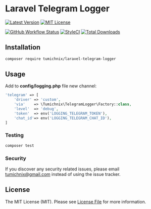 # Laravel Telegram Logger

[![Latest Version](http://img.shields.io/packagist/v/tumichnix/laravel-telegram-logger.svg?label=Release&style=for-the-badge)](https://packagist.org/packages/tumichnix/laravel-telegram-logger)
[![MIT License](https://img.shields.io/github/license/tumichnix/laravel-telegram-logger.svg?label=License&color=blue&style=for-the-badge)](https://github.com/tumichnix/laravel-telegram-logger/blob/master/LICENSE)

[![GitHub Workflow Status](https://img.shields.io/github/workflow/status/tumichnix/laravel-telegram-logger/run-tests?style=flat-square&logoColor=white&logo=github&label=Tests)](https://github.com/tumichnix/laravel-telegram-logger/actions?query=workflow%3Arun-tests)
[![StyleCI](https://styleci.io/repos/246765675/shield)](https://styleci.io/repos/246765675)
[![Total Downloads](https://img.shields.io/packagist/dt/tumichnix/laravel-telegram-logger.svg?label=Downloads&style=flat-square)](https://packagist.org/packages/tumichnix/laravel-telegram-logger)

## Installation

```bash
composer require tumichnix/laravel-telegram-logger
```

## Usage

Add to <b>config/logging.php</b> file new channel:

```php
'telegram' => [
    'driver' => 'custom',
    'via'    => \Tumichnix\TelegramLogger\Factory::class,
    'level'  => 'debug',
    'token'  => env('LOGGING_TELEGRAM_TOKEN'),
    'chat_id'=> env('LOGGING_TELEGRAM_CHAT_ID'),
]
```

### Testing

``` bash
composer test
```

### Security

If you discover any security related issues, please email tumichnix@gmail.com instead of using the issue tracker.

## License

The MIT License (MIT). Please see [License File](LICENSE) for more information.
